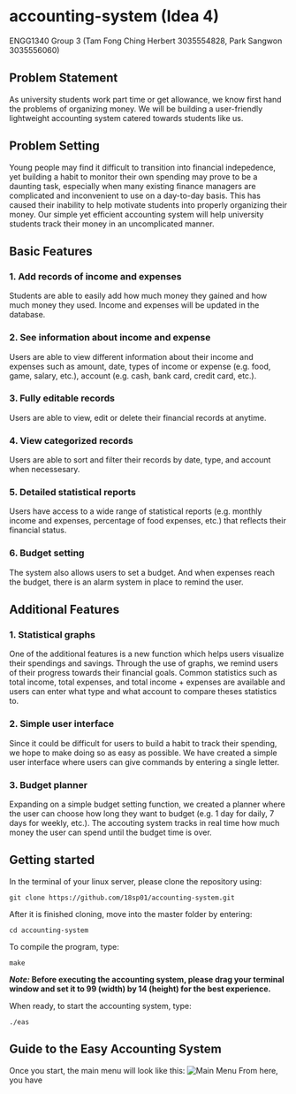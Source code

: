 # accounting-system (Idea 4)
ENGG1340 Group 3 (Tam Fong Ching Herbert 3035554828, Park Sangwon 3035556060)

## Problem Statement
As university students work part time or get allowance, we know first hand the problems of organizing money. We will be building a user-friendly lightweight accounting system catered towards students like us.

## Problem Setting
Young people may find it difficult to transition into financial indepedence, yet building a habit to monitor their own spending may prove to be a daunting task, especially when many existing finance managers are complicated and inconvenient to use on a day-to-day basis. This has caused their inability to help motivate students into properly organizing their money. Our simple yet efficient accounting system will help university students track their money in an uncomplicated manner. 

## Basic Features
### 1. Add records of income and expenses
Students are able to easily add how much money they gained and how much money they used. Income and expenses will be updated in the database.
### 2. See information about income and expense
Users are able to view different information about their income and expenses such as amount, date, types of income or expense (e.g. food, game, salary, etc.), account (e.g. cash, bank card, credit card, etc.).
### 3. Fully editable records
Users are able to view, edit or delete their financial records at anytime.
### 4. View categorized records
Users are able to sort and filter their records by date, type, and account when necessesary.
### 5. Detailed statistical reports
Users have access to a wide range of statistical reports (e.g. monthly income and expenses, percentage of food expenses, etc.) that reflects their financial status.
### 6. Budget setting
The system also allows users to set a budget. And when expenses reach the budget, there is an alarm system in place to remind the user.

## Additional Features
### 1. Statistical graphs
One of the additional features is a new function which helps users visualize their spendings and savings. Through the use of graphs, we remind users of their progress towards their financial goals. Common statistics such as total income, total expenses, and total income + expenses are available and users can enter what type and what account to compare theses statistics to.
### 2. Simple user interface
Since it could be difficult for users to build a habit to track their spending, we hope to make doing so as easy as possible. We have created a simple user interface where users can give commands by entering a single letter. 
### 3. Budget planner
Expanding on a simple budget setting function, we created a planner where the user can choose how long they want to budget (e.g. 1 day for daily, 7 days for weekly, etc.). The accouting system tracks in real time how much money the user can spend until the budget time is over.

## Getting started
In the terminal of your linux server, please clone the repository using:
```
git clone https://github.com/18sp01/accounting-system.git
```
After it is finished cloning, move into the master folder by entering:
```
cd accounting-system
```
To compile the program, type:
```
make
```
**_Note:_ Before executing the accounting system, please drag your terminal window and set it to 99 (width) by 14 (height) for the best experience.**

When ready, to start the accounting system, type:
```
./eas
```

## Guide to the Easy Accounting System

Once you start, the main menu will look like this:
![Main Menu](https://i.imgur.com/XfrjHnX.png)
From here, you have 
